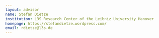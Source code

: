 ```yaml
---
layout: advisor
name: Stefan Dietze
institution: L3S Research Center of the Leibniz University Hanover
homepage: https://stefandietze.wordpress.com/
email: rdietze@l3s.de
---
```

